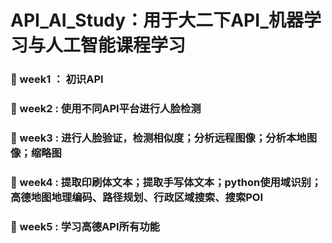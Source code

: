 # API_AI_Study：用于大二下API_机器学习与人工智能课程学习
### :confetti_ball: week1 ： 初识API   
### :christmas_tree: week2 : 使用不同API平台进行人脸检测
### :wind_chime: week3 : 进行人脸验证，检测相似度；分析远程图像；分析本地图像；缩略图
### :crystal_ball: week4 : 提取印刷体文本；提取手写体文本；python使用域识别；高德地图地理编码、路径规划、行政区域搜索、搜索POI
### :full_moon_with_face: week5 : 学习高德API所有功能
